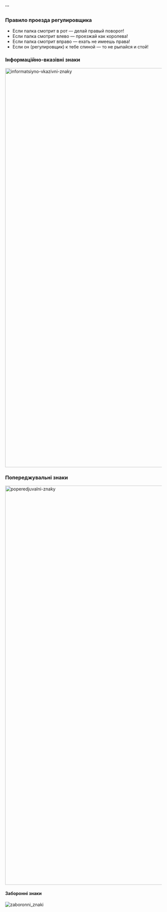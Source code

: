 '''
### Правило проезда регулировщика
 - Если палка смотрит в рот — делай правый поворот!
 - Если палка смотрит влево — проезжай как королева!
 - Если палка смотрит вправо — ехать не имеешь права!
 - Если он (регулировщик) к тебе спиной — то не рыпайся и стой!

### Інформаційно-вказівні знаки

<img width="853" height="1280" alt="informatsiyno-vkazivni-znaky" src="https://github.com/user-attachments/assets/a0a50220-fe94-4df7-97a3-62202e3a0099" />

### Попереджувальні знаки

<img width="853" height="1280" alt="poperedjuvalni-znaky" src="https://github.com/user-attachments/assets/0d0fb9de-ff0c-423a-84ac-8b1815ec91dc" />

#### Заборонні знаки 

![zaboronni_znaki](https://github.com/user-attachments/assets/03fe8805-115e-4228-b8b2-c498f6f2f595)

```

